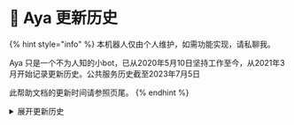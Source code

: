 # 📒 Aya 更新历史

{% hint style="info" %}
本机器人仅由个人维护，如需功能实现，请私聊我。

Aya 只是一个不为人知的小bot，已从2020年5月10日坚持工作至今，从2021年3月开始记录更新历史。公共服务历史截至2023年7月5日

此帮助文档的更新时间请参照页尾。
{% endhint %}

<details>

<summary>展开更新历史</summary>

<pre data-overflow="wrap" data-full-width="false"><code><strong>v1.210305
</strong>    新增 【贵族决斗】DLC'nekopara'（含'巧克力''香草''枫''椰子''红豆''桂'）
    新增 '雪菲' '霞(夏日)' '莉玛(灰姑娘)' '真琴(灰姑娘)' '真步(灰姑娘)' '凯露(公主)' 的别名和【贵族决斗】数据
    修复 【更新历史】的一些bug

v1.210304
    新增 【原神】卡池更新至'胡桃'；'狼的末路''护摩之杖'
    新增 【更新历史】：即日起Aya的更新内容都会记在这里哦
        发送更新历史+空格+页码;或更新历史来查看
    优化 【PCR贵族决斗】dlc权限调整至管理员
        *由于小改动会在不通知的情况下进行重启，若有正进行小游戏的群会被强制结束游戏，可私聊我补偿金币等"
    新增 3张龙图，3张猫猫图
</code></pre>

</details>
